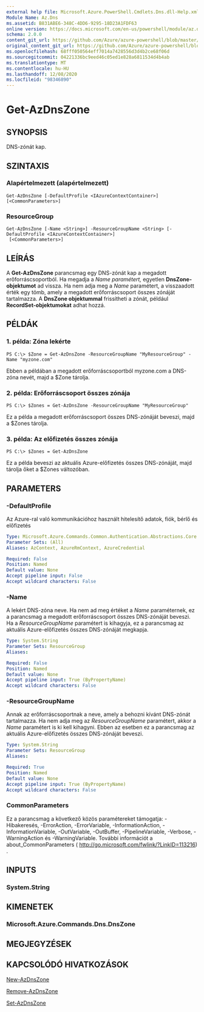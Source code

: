 ```yaml
---
external help file: Microsoft.Azure.PowerShell.Cmdlets.Dns.dll-Help.xml
Module Name: Az.Dns
ms.assetid: B831ABE6-348C-4DD6-9295-18D23A1FDF63
online version: https://docs.microsoft.com/en-us/powershell/module/az.dns/get-azdnszone
schema: 2.0.0
content_git_url: https://github.com/Azure/azure-powershell/blob/master/src/Dns/Dns/help/Get-AzDnsZone.md
original_content_git_url: https://github.com/Azure/azure-powershell/blob/master/src/Dns/Dns/help/Get-AzDnsZone.md
ms.openlocfilehash: 68fff050564eff7014a7428556d3d4b2ce68f06d
ms.sourcegitcommit: 04221336bc9eed46c05ed1e828a6811534d4b4ab
ms.translationtype: MT
ms.contentlocale: hu-HU
ms.lasthandoff: 12/08/2020
ms.locfileid: "98346890"
---
```

# Get-AzDnsZone

## SYNOPSIS
DNS-zónát kap.

## SZINTAXIS

### Alapértelmezett (alapértelmezett)
```
Get-AzDnsZone [-DefaultProfile <IAzureContextContainer>] [<CommonParameters>]
```

### ResourceGroup
```
Get-AzDnsZone [-Name <String>] -ResourceGroupName <String> [-DefaultProfile <IAzureContextContainer>]
 [<CommonParameters>]
```

## LEÍRÁS
A **Get-AzDnsZone** parancsmag egy DNS-zónát kap a megadott erőforráscsoportból.
Ha megadja a *Name paramétert,* egyetlen **DnsZone-objektumot** ad vissza.
Ha nem adja meg a *Name* paramétert, a visszaadott érték egy tömb, amely a megadott erőforráscsoport összes zónáját tartalmazza.
A **DnsZone objektummal** frissítheti a zónát, például **RecordSet-objektumokat** adhat hozzá.

## PÉLDÁK

### 1. példa: Zóna lekérte
```
PS C:\> $Zone = Get-AzDnsZone -ResourceGroupName "MyResourceGroup" -Name "myzone.com"
```

Ebben a példában a megadott erőforráscsoportból myzone.com a DNS-zóna nevét, majd a $Zone tárolja.

### 2. példa: Erőforráscsoport összes zónája
```
PS C:\> $Zones = Get-AzDnsZone -ResourceGroupName "MyResourceGroup"
```

Ez a példa a megadott erőforráscsoport összes DNS-zónáját beveszi, majd a $Zones tárolja.

### 3. példa: Az előfizetés összes zónája
```
PS C:\> $Zones = Get-AzDnsZone
```

Ez a példa beveszi az aktuális Azure-előfizetés összes DNS-zónáját, majd tárolja őket a $Zones változóban.

## PARAMETERS

### -DefaultProfile
Az Azure-ral való kommunikációhoz használt hitelesítő adatok, fiók, bérlő és előfizetés

```yaml
Type: Microsoft.Azure.Commands.Common.Authentication.Abstractions.Core.IAzureContextContainer
Parameter Sets: (All)
Aliases: AzContext, AzureRmContext, AzureCredential

Required: False
Position: Named
Default value: None
Accept pipeline input: False
Accept wildcard characters: False
```

### -Name
A lekért DNS-zóna neve.
Ha nem ad meg értéket a *Name* paraméternek, ez a parancsmag a megadott erőforráscsoport összes DNS-zónáját beveszi.
Ha a *ResourceGroupName* paramétert is kihagyja, ez a parancsmag az aktuális Azure-előfizetés összes DNS-zónáját megkapja.

```yaml
Type: System.String
Parameter Sets: ResourceGroup
Aliases:

Required: False
Position: Named
Default value: None
Accept pipeline input: True (ByPropertyName)
Accept wildcard characters: False
```

### -ResourceGroupName
Annak az erőforráscsoportnak a neve, amely a behozni kívánt DNS-zónát tartalmazza.
Ha nem adja meg az *ResourceGroupName* paramétert, akkor a *Name* paramétert is ki kell kihagyni.
Ebben az esetben ez a parancsmag az aktuális Azure-előfizetés összes DNS-zónáját beveszi.

```yaml
Type: System.String
Parameter Sets: ResourceGroup
Aliases:

Required: True
Position: Named
Default value: None
Accept pipeline input: True (ByPropertyName)
Accept wildcard characters: False
```

### CommonParameters
Ez a parancsmag a következő közös paramétereket támogatja: -Hibakeresés, -ErrorAction, -ErrorVariable, -InformationAction, -InformationVariable, -OutVariable, -OutBuffer, -PipelineVariable, -Verbose, -WarningAction és -WarningVariable. További információt a about_CommonParameters ( http://go.microsoft.com/fwlink/?LinkID=113216) .

## INPUTS

### System.String

## KIMENETEK

### Microsoft.Azure.Commands.Dns.DnsZone

## MEGJEGYZÉSEK

## KAPCSOLÓDÓ HIVATKOZÁSOK

[New-AzDnsZone](./New-AzDnsZone.md)

[Remove-AzDnsZone](./Remove-AzDnsZone.md)

[Set-AzDnsZone](./Set-AzDnsZone.md)

